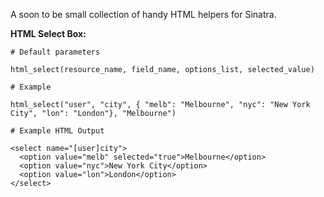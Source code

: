 A soon to be small collection of handy HTML helpers for Sinatra.

**HTML Select Box:**

    # Default parameters
    
    html_select(resource_name, field_name, options_list, selected_value)

    # Example

    html_select("user", "city", { "melb": "Melbourne", "nyc": "New York City", "lon": "London"}, "Melbourne")

    # Example HTML Output

    <select name="[user]city">
      <option value="melb" selected="true">Melbourne</option>
      <option value="nyc">New York City</option>
      <option value="lon">London</option>
    </select>
